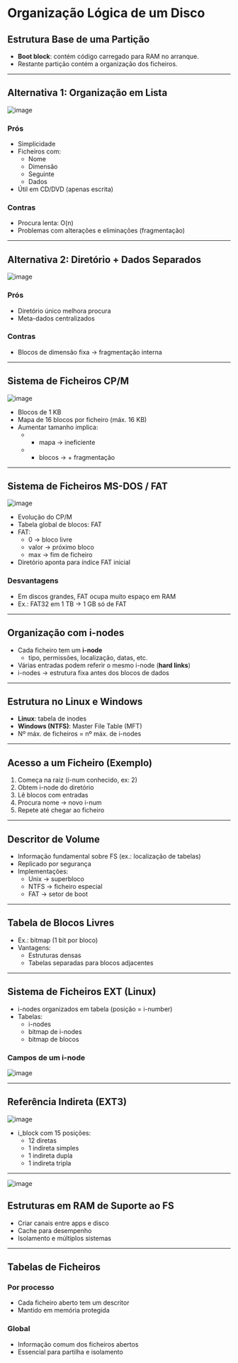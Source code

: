 
# Organização Lógica de um Disco

## Estrutura Base de uma Partição
- **Boot block**: contém código carregado para RAM no arranque.
- Restante partição contém a organização dos ficheiros.

---

## Alternativa 1: Organização em Lista

![image](https://github.com/user-attachments/assets/e169e244-d98d-4d8e-be11-771d18212fee)

### Prós
- Simplicidade
- Ficheiros com:
  - Nome
  - Dimensão
  - Seguinte
  - Dados
- Útil em CD/DVD (apenas escrita)

### Contras
- Procura lenta: O(n)
- Problemas com alterações e eliminações (fragmentação)

---

## Alternativa 2: Diretório + Dados Separados

![image](https://github.com/user-attachments/assets/a5d83072-3072-468f-bd2d-78d5477ccb01)

### Prós
- Diretório único melhora procura
- Meta-dados centralizados

### Contras
- Blocos de dimensão fixa → fragmentação interna

---

## Sistema de Ficheiros CP/M

![image](https://github.com/user-attachments/assets/70231605-a264-455d-a4bf-f2e44eb63976)

- Blocos de 1 KB
- Mapa de 16 blocos por ficheiro (máx. 16 KB)
- Aumentar tamanho implica:
  - + mapa → ineficiente
  - + blocos → + fragmentação

---

## Sistema de Ficheiros MS-DOS / FAT

![image](https://github.com/user-attachments/assets/78f66318-61f0-496f-b85f-d97ff8398abe)


- Evolução do CP/M
- Tabela global de blocos: FAT
- FAT:
  - 0 → bloco livre
  - valor → próximo bloco
  - max → fim de ficheiro
- Diretório aponta para índice FAT inicial

### Desvantagens
- Em discos grandes, FAT ocupa muito espaço em RAM
- Ex.: FAT32 em 1 TB → 1 GB só de FAT

---

## Organização com i-nodes
- Cada ficheiro tem um **i-node**
  - tipo, permissões, localização, datas, etc.
- Várias entradas podem referir o mesmo i-node (**hard links**)
- i-nodes → estrutura fixa antes dos blocos de dados

---

## Estrutura no Linux e Windows
- **Linux**: tabela de inodes
- **Windows (NTFS)**: Master File Table (MFT)
- Nº máx. de ficheiros = nº máx. de i-nodes

---

## Acesso a um Ficheiro (Exemplo)
1. Começa na raiz (i-num conhecido, ex: 2)
2. Obtem i-node do diretório
3. Lê blocos com entradas
4. Procura nome → novo i-num
5. Repete até chegar ao ficheiro

---

## Descritor de Volume
- Informação fundamental sobre FS (ex.: localização de tabelas)
- Replicado por segurança
- Implementações:
  - Unix → superbloco
  - NTFS → ficheiro especial
  - FAT → setor de boot

---

## Tabela de Blocos Livres
- Ex.: bitmap (1 bit por bloco)
- Vantagens:
  - Estruturas densas
  - Tabelas separadas para blocos adjacentes

---

## Sistema de Ficheiros EXT (Linux)
- i-nodes organizados em tabela (posição = i-number)
- Tabelas:
  - i-nodes
  - bitmap de i-nodes
  - bitmap de blocos

### Campos de um i-node

![image](https://github.com/user-attachments/assets/d9d1c6c6-94c7-4078-a25d-4fad0d503f4b)


---

## Referência Indireta (EXT3)

![image](https://github.com/user-attachments/assets/823efc47-3d55-4953-8900-0113d9fbd52d)


- i_block com 15 posições:
  - 12 diretas
  - 1 indireta simples
  - 1 indireta dupla
  - 1 indireta tripla

---

![image](https://github.com/user-attachments/assets/14b6a99a-421a-4592-863c-f37e39010dd7)


## Estruturas em RAM de Suporte ao FS
- Criar canais entre apps e disco
- Cache para desempenho
- Isolamento e múltiplos sistemas

---

## Tabelas de Ficheiros
### Por processo
- Cada ficheiro aberto tem um descritor
- Mantido em memória protegida

### Global
- Informação comum dos ficheiros abertos
- Essencial para partilha e isolamento



